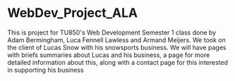# WebDev_Project_ALA

This is project for TU850's Web Development Semester 1 class done by Adam Bermingham, Luca Fennell Lawless and Armand Meijers. We took on the client of Lucas Snow with his 
snowsports business. We will have pages with briefs summaries about Lucas and his business, a page for more detailed information about this, along with a contact page for this interested in
supporting his business
